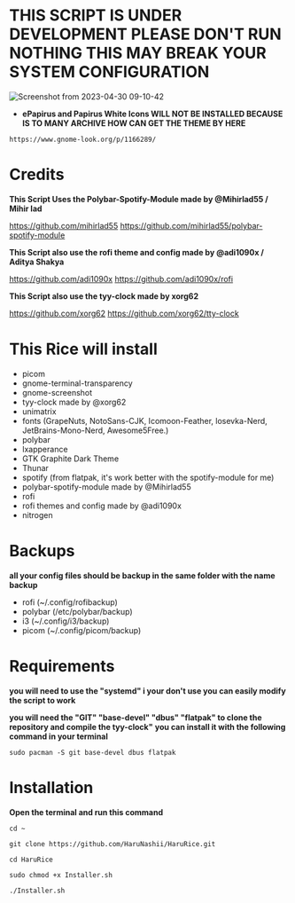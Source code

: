 # THIS SCRIPT IS UNDER DEVELOPMENT PLEASE DON'T RUN NOTHING THIS MAY BREAK YOUR SYSTEM CONFIGURATION

![Screenshot from 2023-04-30 09-10-42](https://user-images.githubusercontent.com/116776134/235352551-b83781fa-73df-4891-ab1d-bf12a9f27335.png)


- **ePapirus and Papirus White Icons
WILL NOT BE INSTALLED BECAUSE IS TO MANY ARCHIVE HOW CAN GET THE THEME BY HERE**

```https://www.gnome-look.org/p/1166289/```

# Credits


**This Script Uses the Polybar-Spotify-Module made by
 @Mihirlad55 / Mihir lad**

https://github.com/mihirlad55
https://github.com/mihirlad55/polybar-spotify-module


**This Script also use the rofi theme and config made by
 @adi1090x / Aditya Shakya**

https://github.com/adi1090x
https://github.com/adi1090x/rofi

**This Script also use the tyy-clock made by
 xorg62**

https://github.com/xorg62
https://github.com/xorg62/tty-clock


# This Rice will install

- picom
- gnome-terminal-transparency
- gnome-screenshot
- tyy-clock made by @xorg62
- unimatrix
- fonts (GrapeNuts, NotoSans-CJK, Icomoon-Feather, losevka-Nerd, JetBrains-Mono-Nerd, Awesome5Free.)
- polybar
- lxapperance
- GTK Graphite Dark Theme
- Thunar
- spotify (from flatpak, it's work better with the spotify-module for me)
- polybar-spotify-module made by @Mihirlad55
- rofi
- rofi themes and config made by @adi1090x
- nitrogen

# Backups

**all your config files should be backup in the same folder with the name backup**

- rofi (~/.config/rofibackup)
- polybar (/etc/polybar/backup)
- i3 (~/.config/i3/backup)
- picom (~/.config/picom/backup)

# Requirements

**you will need to use the "systemd" i your don't use you can easily modify the script to work**


**you will need the "GIT" "base-devel" "dbus" "flatpak" to clone the repository and compile the tyy-clock"**
**you can install it with the following command in your terminal**

```sudo pacman -S git base-devel dbus flatpak```




# Installation

**Open the terminal and run this command**


```cd ~```

```git clone https://github.com/HaruNashii/HaruRice.git```

```cd HaruRice```

```sudo chmod +x Installer.sh```

```./Installer.sh```


